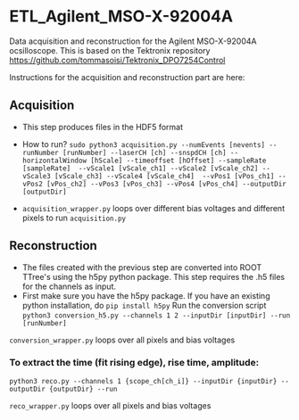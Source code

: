 # ETL_Agilent_MSO-X-92004A
Data acquisition and reconstruction for the Agilent MSO-X-92004A ocsilloscope.
This is based on the Tektronix repository https://github.com/tommasoisi/Tektronix_DPO7254Control

Instructions for the acquisition and reconstruction part are here:

## Acquisition
*  This step produces files in the HDF5 format
*  How to run? `sudo python3 acquisition.py --numEvents [nevents] --runNumber [runNumber] --laserCH [ch] --snspdCH [ch]
 --horizontalWindow [hScale] --timeoffset [hOffset] --sampleRate [sampleRate] 
--vScale1 [vScale_ch1] --vScale2 [vScale_ch2] --vScale3 [vScale_ch3] --vScale4 [vScale_ch4] 
--vPos1 [vPos_ch1] --vPos2 [vPos_ch2] --vPos3 [vPos_ch3] --vPos4 [vPos_ch4] --outputDir [outputDir]`

* `acquisition_wrapper.py` loops over different bias voltages and different pixels to run `acquisition.py`


## Reconstruction
*  The files created with the previous step are converted into ROOT TTree's using the h5py python package. This step requires the .h5 files for the channels as input.
*  First make sure you have the h5py package. If you have an existing python installation, do
`pip install h5py`
Run the conversion script
`python3 conversion_h5.py --channels 1 2 --inputDir [inputDir] --run [runNumber]`

`conversion_wrapper.py` loops over all pixels and bias voltages

### To extract the time (fit rising edge), rise time, amplitude:

`python3 reco.py --channels 1 {scope_ch[ch_i]} --inputDir {inputDir} --outputDir {outputDir} --run`

`reco_wrapper.py` loops over all pixels and bias voltages
